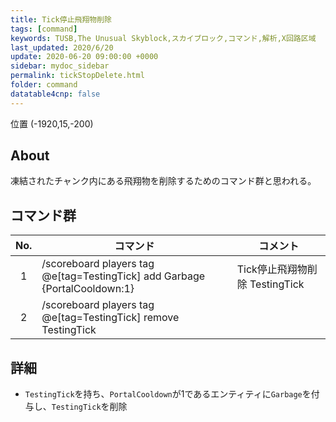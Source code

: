 ```yaml
---
title: Tick停止飛翔物削除
tags: [command]
keywords: TUSB,The Unusual Skyblock,スカイブロック,コマンド,解析,X回路区域
last_updated: 2020/6/20
update: 2020-06-20 09:00:00 +0000
sidebar: mydoc_sidebar
permalink: tickStopDelete.html
folder: command
datatable4cnp: false
---
```


<span class="label label-primary">位置 (-1920,15,-200)</span>

## About

凍結されたチャンク内にある飛翔物を削除するためのコマンド群と思われる。

## コマンド群

|No.|コマンド|コメント|
|:-:|-|-|
|1|/scoreboard players tag @e[tag=TestingTick] add Garbage {PortalCooldown:1}|Tick停止飛翔物削除 TestingTick|
|2|/scoreboard players tag @e[tag=TestingTick] remove TestingTick|

## 詳細

- `TestingTick`を持ち、`PortalCooldown`が1であるエンティティに`Garbage`を付与し、`TestingTick`を削除
